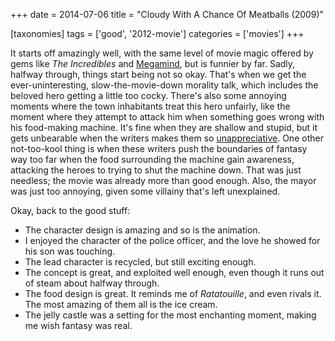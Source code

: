 +++
date = 2014-07-06
title = "Cloudy With A Chance Of Meatballs (2009)"

[taxonomies]
tags = ['good', '2012-movie']
categories = ['movies']
+++

It starts off amazingly well, with the same level of movie magic offered
by gems like *The Incredibles* and [Megamind], but is funnier by far.
Sadly, halfway through, things start being not so okay. That\'s when we
get the ever-uninteresting, slow-the-movie-down morality talk, which
includes the beloved hero getting a little too cocky. There\'s also some
annoying moments where the town inhabitants treat this hero unfairly,
like the moment where they attempt to attack him when something goes
wrong with his food-making machine. It\'s fine when they are shallow and
stupid, but it gets unbearable when the writers makes them so
[unappreciative]. One other not-too-kool thing is when these writers
push the boundaries of fantasy way too far when the food surrounding the
machine gain awareness, attacking the heroes to trying to shut the
machine down. That was just needless; the movie was already more than
good enough. Also, the mayor was just too annoying, given some villainy
that\'s left unexplained.

Okay, back to the good stuff:

-   The character design is amazing and so is the animation.
-   I enjoyed the character of the police officer, and the love he
    showed for his son was touching.
-   The lead character is recycled, but still exciting enough.
-   The concept is great, and exploited well enough, even though it runs
    out of steam about halfway through.
-   The food design is great. It reminds me of *Ratatouille*, and even
    rivals it. The most amazing of them all is the ice cream.
-   The jelly castle was a setting for the most enchanting moment,
    making me wish fantasy was real.

  [Megamind]: http://tshepang.net/megamind-2010
  [unappreciative]: http://tshepang.net/unforgiving-characters-are-annoying
